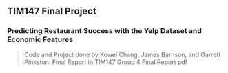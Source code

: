 ## TIM147 Final Project
### Predicting Restaurant Success with the Yelp Dataset and Economic Features
> Code and Project done by Kowei Chang, James Barnson, and Garrett Pinkston.
> Final Report in TIM147 Group 4 Final Report pdf
